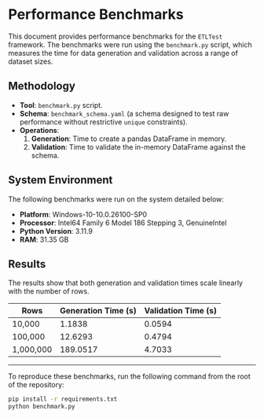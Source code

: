 # Performance Benchmarks

This document provides performance benchmarks for the `ETLTest` framework. The benchmarks were run using the `benchmark.py` script, which measures the time for data generation and validation across a range of dataset sizes.

## Methodology

- **Tool**: `benchmark.py` script.
- **Schema**: `benchmark_schema.yaml` (a schema designed to test raw performance without restrictive `unique` constraints).
- **Operations**:
  1.  **Generation**: Time to create a pandas DataFrame in memory.
  2.  **Validation**: Time to validate the in-memory DataFrame against the schema.

## System Environment

The following benchmarks were run on the system detailed below:

- **Platform**: Windows-10-10.0.26100-SP0
- **Processor**: Intel64 Family 6 Model 186 Stepping 3, GenuineIntel
- **Python Version**: 3.11.9
- **RAM**: 31.35 GB

## Results

The results show that both generation and validation times scale linearly with the number of rows.

| Rows        | Generation Time (s) | Validation Time (s) |
|-------------|-----------------------|-----------------------|
| 10,000      | 1.1838                | 0.0594                |
| 100,000     | 12.6293               | 0.4794                |
| 1,000,000   | 189.0517              | 4.7033                |

---

To reproduce these benchmarks, run the following command from the root of the repository:

```bash
pip install -r requirements.txt
python benchmark.py
``` 